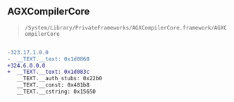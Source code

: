 ## AGXCompilerCore

> `/System/Library/PrivateFrameworks/AGXCompilerCore.framework/AGXCompilerCore`

```diff

-323.17.1.0.0
-  __TEXT.__text: 0x1d0860
+324.6.0.0.0
+  __TEXT.__text: 0x1d083c
   __TEXT.__auth_stubs: 0x22b0
   __TEXT.__const: 0x481b8
   __TEXT.__cstring: 0x15650

```
